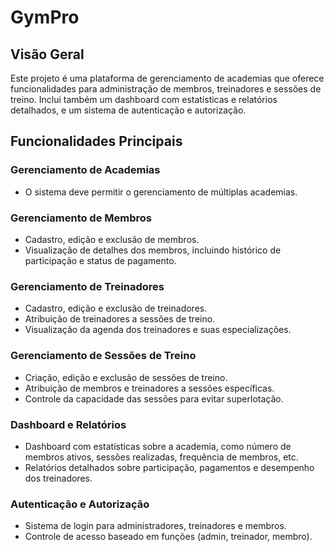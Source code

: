 # GymPro

## Visão Geral
Este projeto é uma plataforma de gerenciamento de academias que oferece funcionalidades para administração de membros, treinadores e sessões de treino. Inclui também um dashboard com estatísticas e relatórios detalhados, e um sistema de autenticação e autorização.

## Funcionalidades Principais

### Gerenciamento de Academias
- O sistema deve permitir o gerenciamento de múltiplas academias.

### Gerenciamento de Membros
- Cadastro, edição e exclusão de membros.
- Visualização de detalhes dos membros, incluindo histórico de participação e status de pagamento.

### Gerenciamento de Treinadores
- Cadastro, edição e exclusão de treinadores.
- Atribuição de treinadores a sessões de treino.
- Visualização da agenda dos treinadores e suas especializações.

### Gerenciamento de Sessões de Treino
- Criação, edição e exclusão de sessões de treino.
- Atribuição de membros e treinadores a sessões específicas.
- Controle da capacidade das sessões para evitar superlotação.

### Dashboard e Relatórios
- Dashboard com estatísticas sobre a academia, como número de membros ativos, sessões realizadas, frequência de membros, etc.
- Relatórios detalhados sobre participação, pagamentos e desempenho dos treinadores.

### Autenticação e Autorização
- Sistema de login para administradores, treinadores e membros.
- Controle de acesso baseado em funções (admin, treinador, membro).